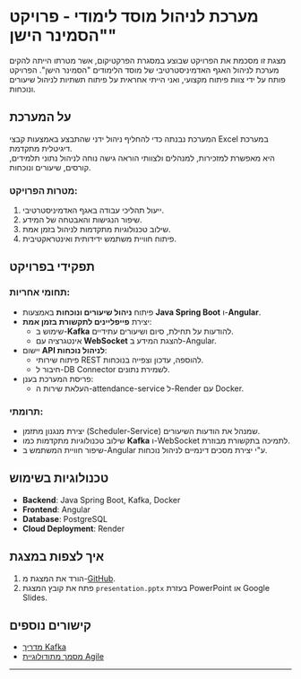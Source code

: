 # מערכת לניהול מוסד לימודי - פרויקט "הסמינר הישן"

מצגת זו מסכמת את הפרויקט שבוצע במסגרת הפרקטיקום, אשר מטרתו הייתה להקים מערכת לניהול האגף האדמיניסטרטיבי של מוסד הלימודים "הסמינר הישן". הפרויקט פותח על ידי צוות פיתוח מקצועי, ואני הייתי אחראית על פיתוח תשתיות לניהול שיעורים ונוכחות.

## על המערכת

המערכת נבנתה כדי להחליף ניהול ידני שהתבצע באמצעות קבצי Excel במערכת דיגיטלית מתקדמת.  
היא מאפשרת למזכירות, למנהלים ולצוותי הוראה גישה נוחה לניהול נתוני תלמידים, קורסים, שיעורים ונוכחות.

### מטרות הפרויקט:
1. ייעול תהליכי עבודה באגף האדמיניסטרטיבי.
2. שיפור הנגישות והאבטחה של המידע.
3. שילוב טכנולוגיות מתקדמות לניהול בזמן אמת.
4. פיתוח חוויית משתמש ידידותית ואינטראקטיבית.

## תפקידי בפרויקט

### תחומי אחריות:
- פיתוח **ניהול שיעורים ונוכחות** באמצעות **Java Spring Boot** ו-**Angular**.
- יצירת **פייפליינים לתקשורת בזמן אמת**:
  - שימוש ב-**Kafka** להודעות על תחילת, סיום ושיעורים עתידיים.
  - אינטגרציה עם **WebSocket** להצגת המידע ב-Angular.
- יישום **API לניהול נוכחות**:
  - פיתוח שירותי REST להוספה, עדכון וצפייה בנוכחות.
  - חיבור ל-DB Connector לשמירת נתונים.
- פריסת המערכת בענן:
  - העלאת שירות ה-attendance-service ל-Render עם Docker.

### תרומתי:
- יצירת מנגנון מתזמן (Scheduler-Service) שמנהל את הודעות השיעורים.
- שילוב טכנולוגיות מתקדמות כמו **Kafka** ו-WebSocket לתמיכה בתקשורת מבוזרת.
- שיפור חוויית המשתמש ב-Angular ע"י יצירת מסכים דינמיים לניהול נוכחות.

## טכנולוגיות בשימוש

- **Backend**: Java Spring Boot, Kafka, Docker
- **Frontend**: Angular
- **Database**: PostgreSQL
- **Cloud Deployment**: Render

## איך לצפות במצגת

1. הורד את המצגת מ-[GitHub](https://github.com/username/repo-name).
2. פתח את קובץ המצגת `presentation.pptx` בעזרת PowerPoint או Google Slides.

## קישורים נוספים

- [מדריך Kafka](https://kafka.apache.org/)
- [מסמך מתודולוגיית Agile](https://agilemanifesto.org/)

---

